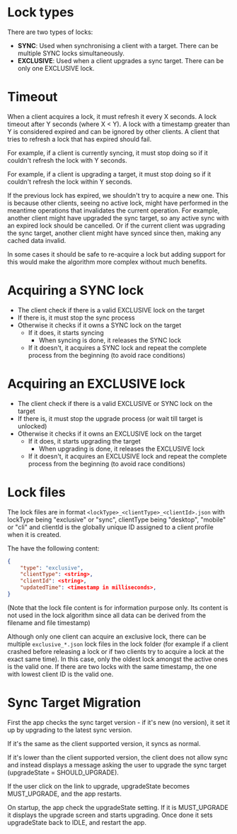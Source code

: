 # Lock types

There are two types of locks:

- **SYNC**: Used when synchronising a client with a target. There can be multiple SYNC locks simultaneously.
- **EXCLUSIVE**: Used when a client upgrades a sync target. There can be only one EXCLUSIVE lock.

# Timeout

When a client acquires a lock, it must refresh it every X seconds. A lock timeout after Y seconds (where X < Y). A lock with a timestamp greater than Y is considered expired and can be ignored by other clients. A client that tries to refresh a lock that has expired should fail.

For example, if a client is currently syncing, it must stop doing so if it couldn't refresh the lock with Y seconds.

For example, if a client is upgrading a target, it must stop doing so if it couldn't refresh the lock within Y seconds.

If the previous lock has expired, we shouldn't try to acquire a new one. This is because other clients, seeing no active lock, might have performed in the meantime operations that invalidates the current operation. For example, another client might have upgraded the sync target, so any active sync with an expired lock should be cancelled. Or if the current client was upgrading the sync target, another client might have synced since then, making any cached data invalid.

In some cases it should be safe to re-acquire a lock but adding support for this would make the algorithm more complex without much benefits.

# Acquiring a SYNC lock

- The client check if there is a valid EXCLUSIVE lock on the target
- If there is, it must stop the sync process
- Otherwise it checks if it owns a SYNC lock on the target
    - If it does, it starts syncing
        - When syncing is done, it releases the SYNC lock
    - If it doesn't, it acquires a SYNC lock and repeat the complete process from the beginning (to avoid race conditions)

# Acquiring an EXCLUSIVE lock

- The client check if there is a valid EXCLUSIVE or SYNC lock on the target
- If there is, it must stop the upgrade process (or wait till target is unlocked)
- Otherwise it checks if it owns an EXCLUSIVE lock on the target
    - If it does, it starts upgrading the target
        - When upgrading is done, it releases the EXCLUSIVE lock
    - If it doesn't, it acquires an EXCLUSIVE lock and repeat the complete process from the beginning (to avoid race conditions)

# Lock files

The lock files are in format `<lockType>_<clientType>_<clientId>.json` with lockType being "exclusive" or "sync", clientType being "desktop", "mobile" or "cli" and clientId is the globally unique ID assigned to a client profile when it is created.

The have the following content:

```json
{
    "type": "exclusive",
    "clientType": <string>,
    "clientId": <string>,
    "updatedTime": <timestamp in milliseconds>,
}
```

(Note that the lock file content is for information purpose only. Its content is not used in the lock algorithm since all data can be derived from the filename and file timestamp)

Although only one client can acquire an exclusive lock, there can be multiple `exclusive_*.json` lock files in the lock folder (for example if a client crashed before releasing a lock or if two clients try to acquire a lock at the exact same time). In this case, only the oldest lock amongst the active ones is the valid one. If there are two locks with the same timestamp, the one with lowest client ID is the valid one.

# Sync Target Migration

First the app checks the sync target version - if it's new (no version), it set it up by upgrading to the latest sync version.

If it's the same as the client supported version, it syncs as normal.

If it's lower than the client supported version, the client does not allow sync and instead displays a message asking the user to upgrade the sync target (upgradeState = SHOULD_UPGRADE).

If the user click on the link to upgrade, upgradeState becomes MUST_UPGRADE, and the app restarts.

On startup, the app check the upgradeState setting. If it is MUST_UPGRADE it displays the upgrade screen and starts upgrading. Once done it sets upgradeState back to IDLE, and restart the app.